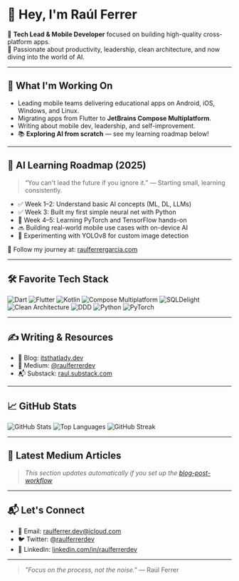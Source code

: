 # 👋 Hey, I'm Raúl Ferrer

🎯 **Tech Lead & Mobile Developer** focused on building high-quality cross-platform apps.  
🧠 Passionate about productivity, leadership, clean architecture, and now diving into the world of AI.

---

## 🚀 What I'm Working On

- Leading mobile teams delivering educational apps on Android, iOS, Windows, and Linux.
- Migrating apps from Flutter to **JetBrains Compose Multiplatform**.
- Writing about mobile dev, leadership, and self-improvement.
- 📚 **Exploring AI from scratch** — see my learning roadmap below!

---

## 🧠 AI Learning Roadmap (2025)

> “You can't lead the future if you ignore it.” — Starting small, learning consistently.

- ✅ Week 1–2: Understand basic AI concepts (ML, DL, LLMs)
- ✅ Week 3: Built my first simple neural net with Python
- 🔄 Week 4–5: Learning PyTorch and TensorFlow hands-on
- 🔜 Building real-world mobile use cases with on-device AI
- 🧪 Experimenting with YOLOv8 for custom image detection

📌 Follow my journey at: [raulferrergarcia.com](https://raulferrergarcia.com)

---

## 🛠️ Favorite Tech Stack

![Dart](https://img.shields.io/badge/-Dart-0175C2?style=flat&logo=dart&logoColor=white)
![Flutter](https://img.shields.io/badge/-Flutter-02569B?style=flat&logo=flutter&logoColor=white)
![Kotlin](https://img.shields.io/badge/-Kotlin-7F52FF?style=flat&logo=kotlin&logoColor=white)
![Compose Multiplatform](https://img.shields.io/badge/-Compose-4285F4?style=flat&logo=jetpackcompose&logoColor=white)
![SQLDelight](https://img.shields.io/badge/-SQLDelight-yellow?style=flat&logo=sqlite&logoColor=black)
![Clean Architecture](https://img.shields.io/badge/-CleanArchitecture-6e5494?style=flat)
![DDD](https://img.shields.io/badge/-DDD-blueviolet?style=flat)
![Python](https://img.shields.io/badge/-Python-3776AB?style=flat&logo=python&logoColor=white)
![PyTorch](https://img.shields.io/badge/-PyTorch-ee4c2c?style=flat&logo=pytorch&logoColor=white)

---

## ✍️ Writing & Resources

- 📘 Blog: [itsthatlady.dev](https://itsthatlady.dev)
- 📰 Medium: [@raulferrerdev](https://medium.com/@raulferrerdev)
- 📬 Substack: [raul.substack.com](https://raul.substack.com)

---

## 📈 GitHub Stats

![GitHub Stats](https://github-readme-stats.vercel.app/api?username=raulferrerdev&show_icons=true&theme=radical)
![Top Languages](https://github-readme-stats.vercel.app/api/top-langs/?username=raulferrerdev&layout=compact&theme=radical)
![GitHub Streak](https://streak-stats.demolab.com?user=raulferrerdev&theme=radical)

---

## 📰 Latest Medium Articles

<!-- BLOG-POST-LIST:START -->
<!-- BLOG-POST-LIST:END -->

> _This section updates automatically if you set up the [blog-post-workflow](https://github.com/gautamkrishnar/blog-post-workflow)_

---

## 📬 Let's Connect

- 📧 Email: raulferrer.dev@icloud.com
- 🐦 Twitter: [@raulferrerdev](https://twitter.com/raulferrerdev)
- 💼 LinkedIn: [linkedin.com/in/raulferrerdev](https://www.linkedin.com/in/raulferrerdev/)

---

> _"Focus on the process, not the noise."_ — Raúl Ferrer
